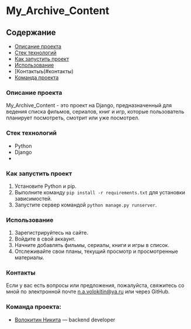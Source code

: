 # My_Archive_Content
## Содержание

- [Описание проекта ](#описание-проекта)
- [Стек технологий](#стек-технологий)
- [Как запустить проект](#как-запустить-проект)
- [Использование](#использование)
- [Контактыъ(#контакты)
- [Команда проекта](#команда-проекта)
### Описание проекта
My_Archive_Content - это проект на Django, предназначенный для ведения списка фильмов, сериалов, книг и игр, которые пользователь планирует посмотреть, смотрит или уже посмотрел.

### Стек технологий
- Python
- Django
- 
### Как запустить проект
1. Установите Python и pip.
2. Выполните команду `pip install -r requirements.txt` для установки зависимостей.
3. Запустите сервер командой `python manage.py runserver`.

### Использование
1. Зарегистрируйтесь на сайте.
2. Войдите в свой аккаунт.
3. Начните добавлять фильмы, сериалы, книги и игры в список.
4. Отслеживайте свои планы, текущий просмотр и просмотренные материалы.


### Контакты
Если у вас есть вопросы или предложения, пожалуйста, свяжитесь со мной по электронной почте n.a.volokitin@ya.ru или через GitHub.

### Команда проекта:

- [Волокитин Никита](https://github.com/vvvolokitin) — backend developer
